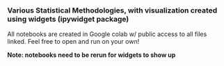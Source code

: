 ### Various Statistical Methodologies, with visualization created using widgets (ipywidget package)

All notebooks are created in Google colab w/ public access to all files linked. Feel free to open and run on your own!

**Note: notebooks need to be rerun for widgets to show up**
